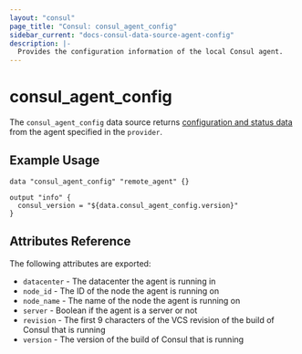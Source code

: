 ```yaml
---
layout: "consul"
page_title: "Consul: consul_agent_config"
sidebar_current: "docs-consul-data-source-agent-config"
description: |-
  Provides the configuration information of the local Consul agent.
---
```


# consul_agent_config

The `consul_agent_config` data source returns
[configuration and status data](https://www.consul.io/docs/agent/http/agent.html#agent_self)
from the agent specified in the `provider`.

## Example Usage

```hcl
data "consul_agent_config" "remote_agent" {}

output "info" {
  consul_version = "${data.consul_agent_config.version}"
}
```

## Attributes Reference

The following attributes are exported:

* `datacenter` - The datacenter the agent is running in
* `node_id` - The ID of the node the agent is running on
* `node_name` - The name of the node the agent is running on
* `server` - Boolean if the agent is a server or not
* `revision` - The first 9 characters of the VCS revision of the build of Consul that is running
* `version` - The version of the build of Consul that is running
